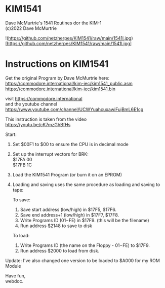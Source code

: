 # KIM1541
Dave McMurtrie's 1541 Routines dor the KIM-1<br>
(c)2022 Dave McMurtrie<br>

!(https://github.com/netzherpes/KIM1541/raw/main/1541l.jpg)[https://github.com/netzherpes/KIM1541/raw/main/1541l.jpg]

# Instructions on KIM1541

Get the original Program by Dave McMurtrie here:<br>
https://commodore.international/kim-iec/kim1541_public.asm<br>
https://commodore.international/kim-iec/kim1541.bin<br>

visit https://commodore.international<br>
and the youtube channel https://www.youtube.com/channel/UCWYuahcuxawiFujBmL6E1cg<br>

This instruction is taken from the video<br>
https://youtu.be/cK7mzGhBfHs


Start:

1. Set $00F1 to $00 to ensure the CPU is in decimal mode<br>
2. Set up the interrupt vectors for BRK:<br>
   $17FA 00<br>
   $17FB 1C<br>
3. Load the KIM1541 Program (or burn it on an EPROM)<br>

4. Loading and saving uses the same procedure as loading and saving to tape:

	To save:<br>
	1. Save start address (low/high) in $17F5, $17F6.<br>
	2. Save end address+1 (low/high) in $17F7, $17F8.<br>
	3. Write Programs ID ($01-$FE) in $17F9. (this will be the filename)<br>
	4. Run address $2148 to save to disk<br>

	To load:
	1. Write Programs ID (the name on the Floppy - $01-$FE) to $17F9.<br>
	2. Run address $2000 to load from disk.<br>


Update: I've also changed one version to be loaded to $A000 for my ROM Module

Have fun,<br>
webdoc.

